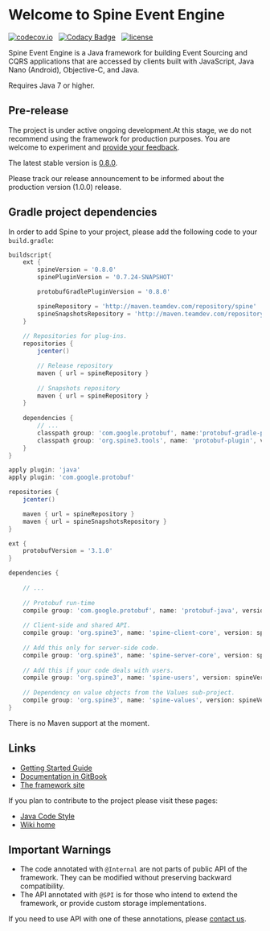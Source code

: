 # Welcome to Spine Event Engine

 [![codecov.io](https://codecov.io/github/SpineEventEngine/core-java/coverage.svg?branch=master)](https://codecov.io/github/SpineEventEngine/core-java?branch=master) &nbsp;
 [![Codacy Badge](https://api.codacy.com/project/badge/Grade/dc09a913cbe544dba54a21116d3f5fc7)](https://www.codacy.com/app/SpineEventEngine/core-java?utm_source=github.com&amp;utm_medium=referral&amp;utm_content=SpineEventEngine/core-java&amp;utm_campaign=Badge_Grade) &nbsp;
[![license](https://img.shields.io/badge/license-Apache%20License%202.0-blue.svg?style=flat)](http://www.apache.org/licenses/LICENSE-2.0)

Spine Event Engine is a Java framework for building Event Sourcing and CQRS applications that are accessed by
clients built with JavaScript, Java Nano (Android), Objective-C, and Java.

Requires Java 7 or higher.

## Pre-release
The project is under active ongoing development.At this stage, we do not recommend using the framework for production purposes.
You are welcome to experiment and [provide your feedback][email-developers].

The latest stable version is [0.8.0](https://github.com/SpineEventEngine/core-java/releases/tag/0.8.0).

Please track our release announcement to be informed about the production version (1.0.0) release.  

## Gradle project dependencies

In order to add Spine to your project, please add the following code to your `build.gradle`:

```groovy
buildscript{
    ext {
        spineVersion = '0.8.0'
        spinePluginVersion = '0.7.24-SNAPSHOT'

        protobufGradlePluginVersion = '0.8.0'

        spineRepository = 'http://maven.teamdev.com/repository/spine'
        spineSnapshotsRepository = 'http://maven.teamdev.com/repository/spine-snapshots'
    }
    
    // Repositories for plug-ins.
    repositories {
        jcenter()

        // Release repository
        maven { url = spineRepository }
        
        // Snapshots repository
        maven { url = spineRepository }
    }
        
    dependencies {
        // ...
        classpath group: 'com.google.protobuf', name:'protobuf-gradle-plugin', version: protobufGradlePluginVersion        
        classpath group: 'org.spine3.tools', name: 'protobuf-plugin', version: spinePluginVersion
    }
}

apply plugin: 'java'
apply plugin: 'com.google.protobuf'

repositories {
    jcenter()

    maven { url = spineRepository }
    maven { url = spineSnapshotsRepository }
}

ext {
    protobufVersion = '3.1.0'
}

dependencies {
        
    // ...
    
    // Protobuf run-time
    compile group: 'com.google.protobuf', name: 'protobuf-java', version: protobufVersion
    
    // Client-side and shared API. 
    compile group: 'org.spine3', name: 'spine-client-core', version: spineVersion
    
    // Add this only for server-side code. 
    compile group: 'org.spine3', name: 'spine-server-core', version: spineVersion
    
    // Add this if your code deals with users. 
    compile group: 'org.spine3', name: 'spine-users', version: spineVersion
    
    // Dependency on value objects from the Values sub-project.
    compile group: 'org.spine3', name: 'spine-values', version: spineVersion
}
```
There is no Maven support at the moment. 

## Links
* [Getting Started Guide][getting-started]
* [Documentation in GitBook][spine-git-book]
* [The framework site][spine-site]

If you plan to contribute to the project please visit these pages:
* [Java Code Style][java-code-style]
* [Wiki home][wiki-home]

## Important Warnings
* The code annotated with `@Internal` are not parts of public API of the framework. 
They can be modified without preserving backward compatibility.
* The API annotated with `@SPI` is for those who intend to extend the framework, 
or provide custom storage implementations. 

If you need to use API with one of these annotations, please [contact us][email-developers].

[email-developers]: mailto:spine-developers@teamdev.com
[spine-site]: https://spine3.org/
[spine-git-book]: https://docs.spine3.org/
[wiki-home]: https://github.com/SpineEventEngine/core-java/wiki
[java-code-style]: https://github.com/SpineEventEngine/core-java/wiki/Java-Code-Style 
[getting-started]: https://github.com/SpineEventEngine/documentation/blob/master/getting-started/index.md
